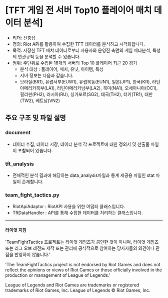 # [TFT 게임 전 서버 Top10 플레이어 매치 데이터 분석]
*   리더: 신충섭
*   정의: Riot API를 활용하여 수집한 TFT 데이터를 분석하고 시각화합니다.
*   목적: 저장한 TFT 매치 데이터로부터 사용자와 운영진 측면의 게임 메타분석, 특성의 연관규칙 등을 분석할 수 있습니다.
*   범위: 주단위로 수집된 16개의 서버의 Top 10 플레이어 최근 20 경기
    * 분석 대상 : 플레이어, 매치, 유닛, 아이템, 특성
    * 서버 정보는 다음과 같습니다.
    * 브라질(BR1), 유럽서부(EUW1), 유럽북동(EUN1), 일본(JP1), 한국(KR), 라틴아메리카북부(LA1), 라틴아메리카남부(LA2), 북미(NA1), 오세아니아(OC1), 필리핀(PH2), 러시아(RU), 싱가포르(SG2), 태국(TH2), 터키(TR1), 대만(TW2), 베트남(VN2)

## 주요 구조 및 파일 설명
### document
* 데이터 수집, 데이터 저장, 데이터 분석 각 프로젝트에 대한 정의서 및 산출물 파일이 포함되어 있습니다.

### tft_analysis
* 전체적인 분석 결과에 해당하는 data_analysis파일과 통계 제공용 파일인 stat 파일이 존재합니다.
  
### team_fight_tactics.py
* RiotApiAdaptor : RiotAPI 사용을 위한 어댑터 클래스입니다.
* TftDataHandler : API를 통해 수집한 데이터를 처리하는 클래스입니다.

---
#### 라이엇 지침
'TeamFightTactics 프로젝트는 라이엇 게임즈가 공인한 것이 아니며, 라이엇 게임즈 또는 리그 오브 레전드 제작 또는 관리에 공식적으로 참여하는 당사자들의 의견이나 관점을 반영하지 않습니다.'

'The TeamFightTactics project is not endorsed by Riot Games and does not reflect the opinions or views of Riot Games or those officially involved in the production or management of League of Legends.'

League of Legends and Riot Games are trademarks or registered trademarks of Riot Games, Inc. League of Legends © Riot Games, Inc.
